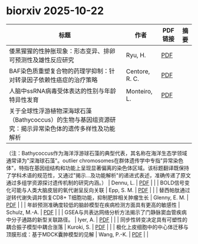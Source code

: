 # biorxiv 2025-10-22

| 标题 | 作者 | PDF链接 |  摘要 |
|------|------|--------|------|
| 倭黑猩猩的性肿胀现象：形态变异、排卵可预测性及雄性反应研究 | Ryu, H. | [PDF](https://doi.org/10.1101/2022.03.13.483391) |  |
| BAF染色质重塑复合物的药理学抑制：针对转录因子依赖性癌症的治疗策略 | Centore, R. C. | [PDF](https://doi.org/10.1101/2023.09.11.557162) |  |
| 人脑中ssRNA病毒受体表达的性别与年龄特异性发育 | Monteiro, L. | [PDF](https://doi.org/10.1101/2023.10.11.561925) |  |
| 关于全球性浮游植物深海球石藻（Bathycoccus）的生物与基因组资源研究：揭示异常染色体的遗传多样性及功能解析

（注：Bathycoccus作为海洋浮游球石藻的典型代表，其名称在海洋生态学领域通常译为"深海球石藻"。outlier chromosomes在群体遗传学中专指"异常染色体"，特指在基因组结构和功能上呈现显著偏离的染色体区域。该标题翻译既保持了学科术语的规范性，又通过"揭示...及功能解析"的递进式表述，准确传递了原文通过多组学资源探讨遗传机制的研究内涵。） | Dennu, L. | [PDF](https://doi.org/10.1101/2023.10.16.562038) |  |
| BOLD信号变化可能与人类大脑皮层的氧代谢呈反向关联 | Epp, S. M. | [PDF](https://doi.org/10.1101/2023.12.08.570806) |  |
| 替西帕肽通过逆转代谢失调并恢复CD8+ T细胞功能，抑制肥胖相关肿瘤生长 | Glenny, E. M. | [PDF](https://doi.org/10.1101/2024.01.20.576484) |  |
| 年龄预测准确度较低的脑龄模型在疾病检测方面具有更高的敏感性 | Schulz, M.-A. | [PDF](https://doi.org/10.1101/2024.03.28.587212) |  |
| GSEA与共表达网络分析方法揭示了门静脉窦血管疾病中分子通路的新型关联路径。 | Iyer, A. | [PDF](https://doi.org/10.1101/2024.06.14.599028) |  |
| 同步性转变决定具有可塑性的耦合振子模型中耦合涨落 | Kuroki, S. | [PDF](https://doi.org/10.1101/2024.06.17.599234) |  |
| 极化上皮细胞中的中心体迁移与顶膜形成：基于MDCK囊肿模型的见解 | Wang, P.-K. | [PDF](https://doi.org/10.1101/2024.06.17.598507) |  |
